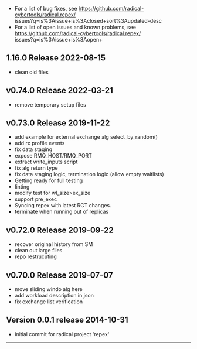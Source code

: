 
  - For a list of bug fixes, see
    https://github.com/radical-cybertools/radical.repex/ \
            issues?q=is%3Aissue+is%3Aclosed+sort%3Aupdated-desc
  - For a list of open issues and known problems, see
    https://github.com/radical-cybertools/radical.repex/ \
            issues?q=is%3Aissue+is%3Aopen+


1.16.0 Release                                                        2022-08-15
--------------------------------------------------------------------------------

  - clean old files


v0.74.0 Release                                                       2022-03-21
--------------------------------------------------------------------------------

  - remove temporary setup files


v0.73.0 Release                                                       2019-11-22
--------------------------------------------------------------------------------

  - add example for external exchange alg select_by_random()
  - add rx profile events
  - fix data staging
  - expose RMQ_HOST/RMQ_PORT
  - extract write_inputs script
  - fix alg return type
  - fix data staging logic, termination logic (allow empty waitlists)
  - Getting ready for full testing
  - linting
  - modify test for wl_size>ex_size
  - support pre_exec
  - Syncing repex with latest RCT changes.
  - terminate when running out of replicas


v0.72.0 Release                                                       2019-09-22
--------------------------------------------------------------------------------

  - recover original history from SM
  - clean out large files
  - repo restrucuting

      
v0.70.0 Release                                                       2019-07-07
--------------------------------------------------------------------------------

  -  move sliding windo alg here
  -  add workload description in json
  -  fix exchange list verification


Version 0.0.1 release                                                 2014-10-31
--------------------------------------------------------------------------------

  -  initial commit for radical project 'repex'


--------------------------------------------------------------------------------

